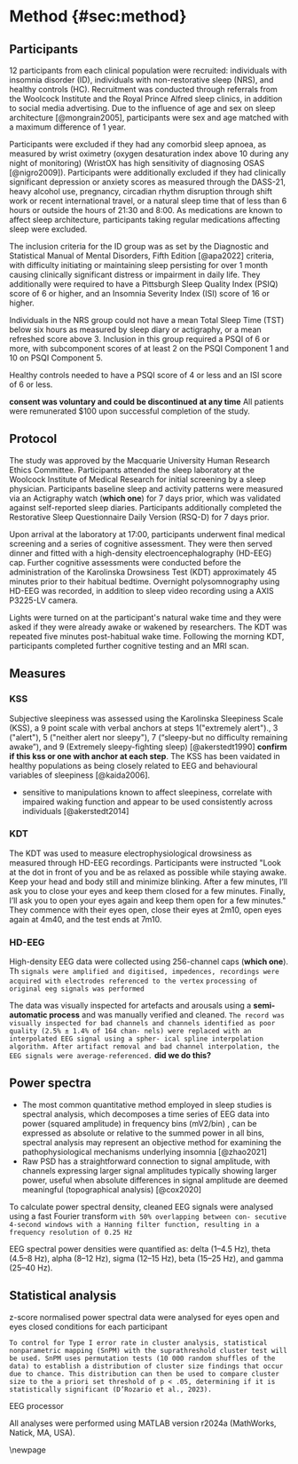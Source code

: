 # Method {#sec:method}

## Participants

12 participants from each clinical population were recruited: individuals with insomnia disorder (ID), individuals with non-restorative sleep (NRS), and healthy controls (HC). Recruitment was conducted through referrals from the Woolcock Institute and the Royal Prince Alfred sleep clinics, in addition to social media advertising. Due to the influence of age and sex on sleep architecture [@mongrain2005], participants were sex and age matched with a maximum difference of 1 year. 

Participants were excluded if they had any comorbid sleep apnoea, as measured by wrist oximetry (oxygen desaturation index above 10 during any night of monitoring) (WristOX has high sensitivity of diagnosing OSAS [@nigro2009]). Participants were additionally excluded if they had clinically significant depression or anxiety scores as measured through the DASS-21, heavy alcohol use, pregnancy, circadian rhythm disruption through shift work or recent international travel, or a natural sleep time that of less than 6 hours or outside the hours of 21:30 and 8:00. As medications are known to affect sleep architecture, participants taking regular medications affecting sleep were excluded. 

The inclusion criteria for the ID group was as set by the Diagnostic and Statistical Manual of Mental Disorders, Fifth Edition [@apa2022] criteria, with difficulty initiating or maintaining sleep persisting for over 1 month causing clinically significant distress or impairment in daily life. They additionally were required to have a Pittsburgh Sleep Quality Index (PSIQ) score of 6 or higher, and an Insomnia Severity Index (ISI) score of 16 or higher.

Individuals in the NRS group could not have a mean Total Sleep Time (TST) below six hours as measured by sleep diary or actigraphy, or a mean refreshed score above 3. Inclusion in this group required a PSQI of 6 or more, with subcomponent scores of at least 2 on the PSQI Component 1 and 10 on PSQI Component 5. 

Healthy controls needed to have a PSQI score of 4 or less and an ISI score of 6 or less.

**consent was voluntary and could be discontinued at any time** All patients were remunerated $100 upon successful completion of the study. 


## Protocol

The study was approved by the Macquarie University Human Research Ethics Committee. Participants attended the sleep laboratory at the Woolcock Institute of Medical Research for initial screening by a sleep physician. Participants baseline sleep and activity patterns were measured via an Actigraphy watch (**which one**) for 7 days prior, which was validated against self-reported sleep diaries. Participants additionally completed the Restorative Sleep Questionnaire Daily Version (RSQ-D) for 7 days prior. 

Upon arrival at the laboratory at 17:00, participants underwent final medical screening and a series of cognitive assessment. They were then served dinner and fitted with a high-density electroencephalography (HD-EEG) cap. Further cognitive assessments were conducted before the administration of the Karolinska Drowsiness Test (KDT) approximately 45 minutes prior to their habitual bedtime. Overnight polysomnography using HD-EEG was recorded, in addition to sleep video recording using a AXIS P3225-LV camera. 

Lights were turned on at the participant's natural wake time and they were asked if they were already awake or wakened by researchers. The KDT was repeated five minutes post-habitual wake time. Following the morning KDT, participants completed further cognitive testing and an MRI scan. 

## Measures

### KSS

Subjective sleepiness was assessed using the Karolinska Sleepiness Scale (KSS), a 9 point scale with verbal anchors at steps 1("extremely alert")., 3 ("alert"), 5 ("neither alert nor sleepy"), 7 (“sleepy-but no difficulty remaining awake”), and 9 (Extremely sleepy-fighting sleep) [@akerstedt1990] **confirm if this kss or one with anchor at each step**. The KSS has been vaidated in healthy populations as being closely related to EEG and behavioural variables of sleepiness [@kaida2006]. 

  - sensitive to manipulations known to affect sleepiness, correlate with impaired waking function and appear to be used consistently across individuals [@akerstedt2014]

### KDT

The KDT was used to measure electrophysiological drowsiness as measured through HD-EEG recordings. Participants were instructed "Look at the dot in front of you and be as relaxed as possible while staying awake. Keep your head and body still and minimize blinking. After a few minutes, I’ll ask you to close your eyes and keep them closed for a few minutes. Finally, I’ll ask you to open your eyes again and keep them open for a few minutes." They commence with their eyes open, close their eyes at 2m10, open eyes again at 4m40, and the test ends at 7m10.



### HD-EEG
High-density EEG data were collected using 256-channel caps (**which one**). Th
        ```signals were amplified and digitised, impedences, recordings were acquired with electrodes referenced to the vertex```
        ``` processing of original eeg signals was performed ```

The data was visually inspected for artefacts and arousals using a **semi-automatic process** and was manually verified and cleaned. 
      ```The record was visually inspected for bad channels and channels identified as poor quality (2.5% ± 1.4% of 164 chan- nels) were replaced with an interpolated EEG signal using a spher- ical spline interpolation algorithm. After artifact removal and bad channel interpolation, the EEG signals were average-referenced.``` **did we do this?**
      
## Power spectra

-  The most common quantitative method employed in sleep studies is spectral analysis, which decomposes a time series of EEG data into power  (squared amplitude) in frequency bins (mV2/bin) , can be expressed as absolute or relative to the summed power in all bins, spectral analysis may represent an objective method for examining the pathophysiological mechanisms underlying insomnia [@zhao2021]
- Raw PSD has a straightforward connection to signal amplitude, with channels expressing larger signal amplitudes typically showing larger power, useful when absolute differences in signal amplitude are deemed meaningful (topographical analysis) [@cox2020]

      
To calculate power spectral density, cleaned EEG signals were analysed using a fast Fourier transform ```with 50% overlapping between con- secutive 4-second windows with a Hanning filter function, resulting in a frequency resolution of 0.25 Hz``` 

EEG spectral power densities were quantified as: delta (1–4.5 Hz), theta (4.5–8 Hz), alpha (8–12 Hz), sigma (12–15 Hz), beta (15–25 Hz), and gamma (25–40 Hz). 

## Statistical analysis

z-score normalised power spectral data were analysed for eyes open and eyes closed conditions for each participant

```To control for Type I error rate in cluster analysis, statistical nonparametric mapping (SnPM) with the suprathreshold cluster test will be used. SnPM uses permutation tests (10 000 random shuffles of the data) to establish a distribution of cluster size findings that occur due to chance. This distribution can then be used to compare cluster size to the a priori set threshold of p < .05, determining if it is statistically significant (D’Rozario et al., 2023). ```

EEG processor 

All analyses were performed using MATLAB version r2024a (MathWorks, Natick, MA, USA). 


\newpage
   
